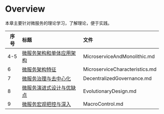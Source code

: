 # Overview

本章主要针对微服务的理论学习，了解理论，便于实践。

| 序号 | 标题                                                     | 文件                           |
| ---- | :------------------------------------------------------- | :----------------------------- |
| 4-5  | [微服务架构和单体应用架构](MicroserviceAndMonolithic.md) | MicroserviceAndMonolithic.md   |
| 6    | [微服务架构特征](MicroserviceCharacteristics.md)         | MicroserviceCharacteristics.md |
| 7    | [微服务治理与去中心化](DecentralizedGovernance.md)       | DecentralizedGovernance.md     |
| 8    | [微服务演进式设计与优缺点](EvolutionaryDesign.md)        | EvolutionaryDesign.md          |
| 9    | [微服务宏观把控与深入](MacroControl.md)                  | MacroControl.md                |

